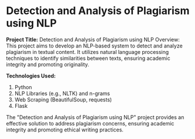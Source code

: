 # Detection and Analysis of Plagiarism using NLP

**Project Title:** 
Detection and Analysis of Plagiarism using NLP  Overview: This project aims to develop an NLP-based system to detect and analyze plagiarism in textual content. It utilizes natural language processing techniques to identify similarities between texts, ensuring academic integrity and promoting originality.

**Technologies Used:**
1. Python 
2. NLP Libraries (e.g., NLTK) and n-grams
3. Web Scraping (BeautifulSoup, requests) 
4. Flask 

The "Detection and Analysis of Plagiarism using NLP" project provides an effective solution to address plagiarism concerns, ensuring academic integrity and promoting ethical writing practices.
 
